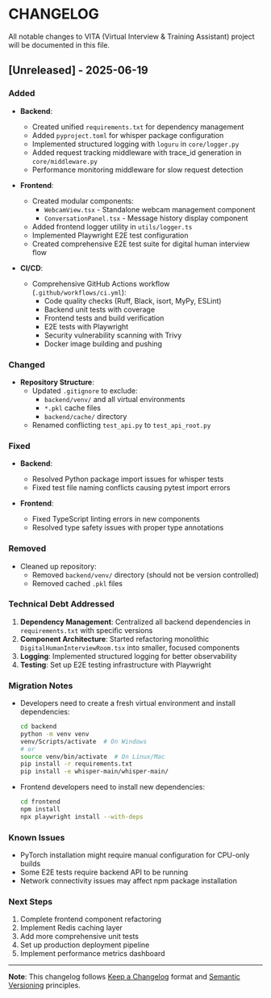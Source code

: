 # CHANGELOG

All notable changes to VITA (Virtual Interview & Training Assistant) project will be documented in this file.

## [Unreleased] - 2025-06-19

### Added
- **Backend**:
  - Created unified `requirements.txt` for dependency management
  - Added `pyproject.toml` for whisper package configuration
  - Implemented structured logging with `loguru` in `core/logger.py`
  - Added request tracking middleware with trace_id generation in `core/middleware.py`
  - Performance monitoring middleware for slow request detection
  
- **Frontend**:
  - Created modular components:
    - `WebcamView.tsx` - Standalone webcam management component
    - `ConversationPanel.tsx` - Message history display component
  - Added frontend logger utility in `utils/logger.ts`
  - Implemented Playwright E2E test configuration
  - Created comprehensive E2E test suite for digital human interview flow
  
- **CI/CD**:
  - Comprehensive GitHub Actions workflow (`.github/workflows/ci.yml`):
    - Code quality checks (Ruff, Black, isort, MyPy, ESLint)
    - Backend unit tests with coverage
    - Frontend tests and build verification
    - E2E tests with Playwright
    - Security vulnerability scanning with Trivy
    - Docker image building and pushing

### Changed
- **Repository Structure**:
  - Updated `.gitignore` to exclude:
    - `backend/venv/` and all virtual environments
    - `*.pkl` cache files
    - `backend/cache/` directory
  - Renamed conflicting `test_api.py` to `test_api_root.py`

### Fixed
- **Backend**:
  - Resolved Python package import issues for whisper tests
  - Fixed test file naming conflicts causing pytest import errors
  
- **Frontend**:
  - Fixed TypeScript linting errors in new components
  - Resolved type safety issues with proper type annotations

### Removed
- Cleaned up repository:
  - Removed `backend/venv/` directory (should not be version controlled)
  - Removed cached `.pkl` files

### Technical Debt Addressed
1. **Dependency Management**: Centralized all backend dependencies in `requirements.txt` with specific versions
2. **Component Architecture**: Started refactoring monolithic `DigitalHumanInterviewRoom.tsx` into smaller, focused components
3. **Logging**: Implemented structured logging for better observability
4. **Testing**: Set up E2E testing infrastructure with Playwright

### Migration Notes
- Developers need to create a fresh virtual environment and install dependencies:
  ```bash
  cd backend
  python -m venv venv
  venv/Scripts/activate  # On Windows
  # or
  source venv/bin/activate  # On Linux/Mac
  pip install -r requirements.txt
  pip install -e whisper-main/whisper-main/
  ```
  
- Frontend developers need to install new dependencies:
  ```bash
  cd frontend
  npm install
  npx playwright install --with-deps
  ```

### Known Issues
- PyTorch installation might require manual configuration for CPU-only builds
- Some E2E tests require backend API to be running
- Network connectivity issues may affect npm package installation

### Next Steps
1. Complete frontend component refactoring
2. Implement Redis caching layer
3. Add more comprehensive unit tests
4. Set up production deployment pipeline
5. Implement performance metrics dashboard

---

**Note**: This changelog follows [Keep a Changelog](https://keepachangelog.com/en/1.0.0/) format and [Semantic Versioning](https://semver.org/spec/v2.0.0.html) principles.